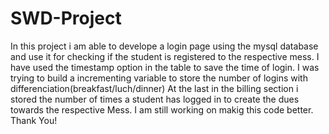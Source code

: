 # SWD-Project

In this project i am able to develope a login page using the mysql database and use it for checking if the student is registered to the respective mess.
I have used the timestamp option in the table to save the time of login.
I was trying to build a incrementing variable to store the number of logins
with differenciation(breakfast/luch/dinner)
At the last in the billing section i stored the number of times a student has logged in to create the dues towards the respective Mess.
I am still working on makig this code better.
Thank You!
